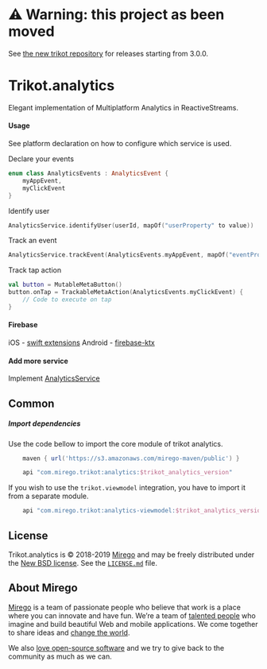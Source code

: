 # :warning: Warning: this project as been moved
See [the new trikot repository](https://github.com/mirego/trikot) for releases starting from 3.0.0.

# Trikot.analytics

Elegant implementation of Multiplatform Analytics in ReactiveStreams.

#### Usage
See platform declaration on how to configure which service is used.

Declare your events
```kotlin
enum class AnalyticsEvents : AnalyticsEvent {
    myAppEvent,
    myClickEvent
}
```

Identify user
```kotlin
AnalyticsService.identifyUser(userId, mapOf("userProperty" to value))
```

Track an event
```kotlin
AnalyticsService.trackEvent(AnalyticsEvents.myAppEvent, mapOf("eventProperty" to value))
```

Track tap action
```kotlin
val button = MutableMetaButton()
button.onTap = TrackableMetaAction(AnalyticsEvents.myClickEvent) {
    // Code to execute on tap
}
```

#### Firebase
iOS - [swift extensions](./swift-extensions/firebase/README.md)
Android - [firebase-ktx](./firebase-ktx/README.md)

#### Add more service
Implement [AnalyticsService](https://github.com/mirego/trikot.analytics/blob/master/analytics/src/commonMain/kotlin/com/mirego/trikot/analytics/AnalyticsService.kt)


## Common
##### Import dependencies

Use the code bellow to import the core module of trikot analytics.
```groovy
    maven { url('https://s3.amazonaws.com/mirego-maven/public') }

    api "com.mirego.trikot:analytics:$trikot_analytics_version"
```

If you wish to use the `trikot.viewmodel` integration, you have to import it from a separate module.
```groovy
    api "com.mirego.trikot:analytics-viewmodel:$trikot_analytics_version"
```

## License

Trikot.analytics is © 2018-2019 [Mirego](https://www.mirego.com) and may be freely distributed under the [New BSD license](http://opensource.org/licenses/BSD-3-Clause). See the [`LICENSE.md`](https://github.com/mirego/trikot.analytics/blob/master/LICENSE.md) file.

## About Mirego

[Mirego](https://www.mirego.com) is a team of passionate people who believe that work is a place where you can innovate and have fun. We’re a team of [talented people](https://life.mirego.com) who imagine and build beautiful Web and mobile applications. We come together to share ideas and [change the world](http://www.mirego.org).

We also [love open-source software](https://open.mirego.com) and we try to give back to the community as much as we can.
